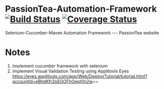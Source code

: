 # PassionTea-Automation-Framework [![Build Status](https://travis-ci.org/DIZhang1109/PassionTea-Automation-Framework.svg?branch=master)](https://travis-ci.org/DIZhang1109/PassionTea-Automation-Framework) [![Coverage Status](https://coveralls.io/repos/github/DIZhang1109/PassionTea-Automation-Framework/badge.svg?branch=master)](https://coveralls.io/github/DIZhang1109/PassionTea-Automation-Framework?branch=master)
Selenium-Cucumber-Maven Automation Framework --- PassionTea website

# Notes
1.  Implement cucumber framework with selenium
2.  Implement Visual Validation Testing using Applitools Eyes https://eyes.applitools.com/app/Web/Deploy/Tutorial/tutorial.html?accountId=eBhdKfr2pEGOFhOeph1n2w~~
